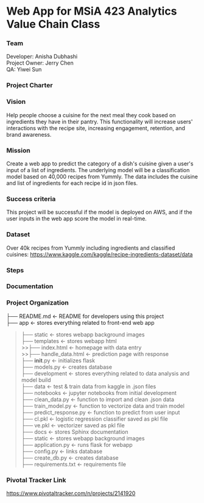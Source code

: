 # Web App for MSiA 423 Analytics Value Chain Class

### Team  
Developer: Anisha Dubhashi   
Project Owner: Jerry Chen   
QA: Yiwei Sun   

### Project Charter

### Vision 
Help people choose a cuisine for the next meal they cook based on ingredients they have in their pantry. This functionality will increase users' interactions with the recipe site, increasing engagement, retention, and brand awareness. 

### Mission 
Create a web app to predict the category of a dish's cuisine given  a user's input of a list of ingredients. The underlying model will be a classification model based on 40,000 recipes from Yummly. The data includes the cuisine and list of ingredients for each recipe id in json files. 

### Success criteria 
This project will be successful if the model is deployed on AWS, and if the user inputs in the web app score the model in real-time. 

### Dataset 
Over 40k recipes from Yummly including ingredients and classified cuisines: https://www.kaggle.com/kaggle/recipe-ingredients-dataset/data 

### Steps


### Documentation


### Project Organization   
├── README.md           <- README for developers using this project   
├── app                 <- stores everything related to front-end web app   
  >├── static 				<- stores webapp background images   
  >├── templates 			<- stores webapp html   
    >>├── index.html 				<- homepage with data entry  
    >>├── handle_data.html 		<- prediction page with response  
  ├── __init__.py 			<- initializes flask  
  ├── models.py 			<- creates database  
├── development         <- stores everything related to data analysis and model build                   
  ├── data              	<- test & train data from kaggle in .json files  
  ├── notebooks 			<- jupyter notebooks from initial development  
  ├── clean_data.py         <- function to import and clean .json data  
  ├── train_model.py        <- function to vectorize data and train model  
  ├── predict_response.py   <- function to predict from user input  
  ├── cl.pkl        		<- logistic regression classifier saved as pkl file  
  ├── ve.pkl        		<- vectorizer saved as pkl file  
├── docs                <- stores Sphinx documentation  
├── static              <- stores webapp background images  
├── application.py 		<- runs flask for webapp  
├── config.py 			<- links database  
├── create_db.py 		<- creates database  
├── requirements.txt 	<- requirements file  
  

### Pivotal Tracker Link 
https://www.pivotaltracker.com/n/projects/2141920 











